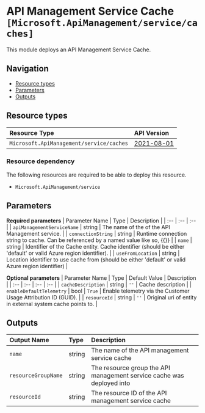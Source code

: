 # API Management Service Cache `[Microsoft.ApiManagement/service/caches]`

This module deploys an API Management Service Cache.

## Navigation

- [Resource types](#Resource-types)
- [Parameters](#Parameters)
- [Outputs](#Outputs)

## Resource types

| Resource Type | API Version |
| :-- | :-- |
| `Microsoft.ApiManagement/service/caches` | [2021-08-01](https://docs.microsoft.com/en-us/azure/templates/Microsoft.ApiManagement/2021-08-01/service/caches) |

### Resource dependency

The following resources are required to be able to deploy this resource.

- `Microsoft.ApiManagement/service`

## Parameters

**Required parameters**
| Parameter Name | Type | Description |
| :-- | :-- | :-- |
| `apiManagementServiceName` | string | The name of the of the API Management service. |
| `connectionString` | string | Runtime connection string to cache. Can be referenced by a named value like so, {{<named-value>}} |
| `name` | string | Identifier of the Cache entity. Cache identifier (should be either 'default' or valid Azure region identifier). |
| `useFromLocation` | string | Location identifier to use cache from (should be either 'default' or valid Azure region identifier) |

**Optional parameters**
| Parameter Name | Type | Default Value | Description |
| :-- | :-- | :-- | :-- |
| `cacheDescription` | string | `''` | Cache description |
| `enableDefaultTelemetry` | bool | `True` | Enable telemetry via the Customer Usage Attribution ID (GUID). |
| `resourceId` | string | `''` | Original uri of entity in external system cache points to. |

## Outputs

| Output Name | Type | Description |
| :-- | :-- | :-- |
| `name` | string | The name of the API management service cache |
| `resourceGroupName` | string | The resource group the API management service cache was deployed into |
| `resourceId` | string | The resource ID of the API management service cache |


